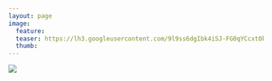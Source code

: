 ```yaml
---
layout: page
image:
  feature:
  teaser: https://lh3.googleusercontent.com/9l9ss6dgIbk4iSJ-FG0qYCcxtOk1FL-hUW7zBfYLVm0=w245
  thumb:
---
```


[![](https://lh3.googleusercontent.com/lNNCnT_X0AGjSLjCfpTzv__9M8neih-MCxWzNfYfQKo=w800)](https://lh3.googleusercontent.com/lNNCnT_X0AGjSLjCfpTzv__9M8neih-MCxWzNfYfQKo=s0)


